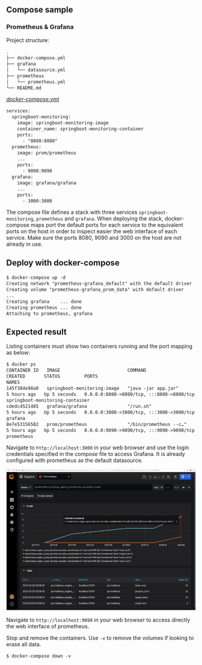 ## Compose sample
### Prometheus & Grafana

Project structure:
```
.
├── docker-compose.yml
├── grafana
│   └── datasource.yml
├── prometheus
│   └── prometheus.yml
└── README.md
```

[_docker-compose.yml_](docker-compose.yml)
```
services:
  springboot-monitoring:
    image: springboot-monitoring-image
    container_name: springboot-monitoring-container
    ports:
      - "8080:8080"
  prometheus:
    image: prom/prometheus
    ...
    ports:
      - 9090:9090
  grafana:
    image: grafana/grafana
    ...
    ports:
      - 3000:3000
```
The compose file defines a stack with three services `springboot-monitoring`, `prometheus` and `grafana`.
When deploying the stack, docker-compose maps port the default ports for each service to the equivalent ports on the host in order to inspect easier the web interface of each service.
Make sure the ports 8080, 9090 and 3000 on the host are not already in use.

## Deploy with docker-compose

```
$ docker-compose up -d
Creating network "prometheus-grafana_default" with the default driver
Creating volume "prometheus-grafana_prom_data" with default driver
...
Creating grafana    ... done
Creating prometheus ... done
Attaching to prometheus, grafana

```

## Expected result

Listing containers must show two containers running and the port mapping as below:
```
$ docker ps
CONTAINER ID   IMAGE                         COMMAND                  CREATED       STATUS         PORTS                                       NAMES
145f384e98a0   springboot-monitoring-image   "java -jar app.jar"      5 hours ago   Up 5 seconds   0.0.0.0:8080->8080/tcp, :::8080->8080/tcp   springboot-monitoring-container
cdedc4521485   grafana/grafana               "/run.sh"                5 hours ago   Up 5 seconds   0.0.0.0:3000->3000/tcp, :::3000->3000/tcp   grafana
8e7e53156582   prom/prometheus               "/bin/prometheus --c…"   5 hours ago   Up 5 seconds   0.0.0.0:9090->9090/tcp, :::9090->9090/tcp   prometheus

```

Navigate to `http://localhost:3000` in your web browser and use the login credentials specified in the compose file to access Grafana. It is already configured with prometheus as the default datasource.

![page](output.jpg)

Navigate to `http://localhost:9090` in your web browser to access directly the web interface of prometheus.

Stop and remove the containers. Use `-v` to remove the volumes if looking to erase all data.
```
$ docker-compose down -v
```
